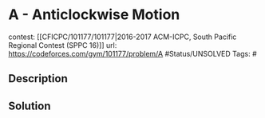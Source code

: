 # A - Anticlockwise Motion

contest: [[CFICPC/101177/101177|2016-2017 ACM-ICPC, South Pacific Regional Contest (SPPC 16)]]
url: https://codeforces.com/gym/101177/problem/A
#Status/UNSOLVED
Tags: #

## Description

## Solution


